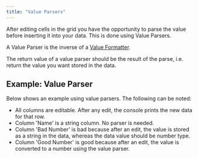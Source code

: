 ```yaml
---
title: "Value Parsers"
---
```


After editing cells in the grid you have the opportunity to parse the value before inserting it into your data. This is done using Value Parsers.

A Value Parser is the inverse of a [Value Formatter](/value-formatters/).

<api-documentation source='column-properties/properties.json' section="editing" names='["valueParser"]' config='{"overrideBottomMargin":"1rem"}'></api-documentation>

The return value of a value parser should be the result of the parse, i.e. return the value you want stored in the data.

## Example: Value Parser

Below shows an example using value parsers. The following can be noted:

- All columns are editable. After any edit, the console prints the new data for that row.
- Column 'Name' is a string column. No parser is needed.
- Column 'Bad Number' is bad because after an edit, the value is stored as a string in the data, whereas the data value should be number type.
- Column 'Good Number' is good because after an edit, the value is converted to a number using the value parser.

<grid-example title='Value Parsers' name='example-parsers' type='generated' options='{ "exampleHeight": 550 }'></grid-example>

